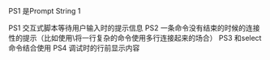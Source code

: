 PS1 是Prompt String 1

PS1	交互式脚本等待用户输入时的提示信息
PS2	一条命令没有结束的时候的连接性的提示（比如使用\将一行复杂的命令使用多行连接起来的场合）
PS3	和select命令结合使用
PS4	调试时的行前显示内容